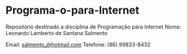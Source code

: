 # Programa-o-para-Internet
Repositório destinado a disciplina de Programação para Internet
Nome: Leonardo Lamberto de Santana Salmento

Email: salmento_@hotmail.com 
Telefone: (86) 99833-8432


